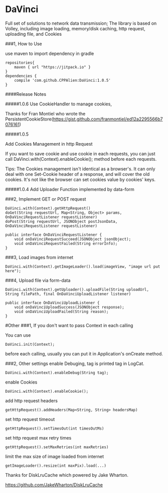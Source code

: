 # DaVinci
Full set of solutions to network data transmission; 
The library is based on Volley, including image loading, memory/disk caching, http request, uploading file, and Cookies

###1, How to Use

use maven to import dependency in gradle

```
repositories{
    maven { url "https://jitpack.io" }
}
dependencies {
    compile 'com.github.CPPAlien:DaVinci:1.0.5'
}
```

####Release Notes

#####1.0.6
Use CookieHandler to manage cookies, 

Thanks for Fran Montiel who wrote the PersistentCookieStore(https://gist.github.com/franmontiel/ed12a2295566b7076161)

#####1.0.5

Add Cookies Management in http Request

If you want to save cookie and use cookie in each requests, 
you can just call DaVinci.with(Context).enableCookie(); method before each requests.

Tips: The Cookies management isn't identical as a browser's. It can only deal with one Set-Cookie header of
a response, and will cover the old cookies. It's not like the browser can set cookies value by cookies' keys.

#####1.0.4
Add Uploader Function implemented by data-form

###2, Implement GET or POST request
```
DaVinci.with(Context).getHttpRequest()
doGet(String requestUrl, Map<String, Object> params, OnDaVinciRequestListener requestListener)
doPost(String requestUrl, JSONObject postJsonData, OnDaVinciRequestListener requestListener)

public interface OnDaVinciRequestListener {
    void onDaVinciRequestSucceed(JSONObject jsonObject);
    void onDaVinciRequestFailed(String errorInfo);
}
```

###3, Load images from internet
```
DaVinci.with(Context).getImageLoader().load(imageView, "image url put here");
```

###4, Upload file via form-data
```
DaVinci.with(Context).getUploader().uploadFile(String uploadUrl, String filePath, final OnDaVinciUploadListener listener)

public interface OnDaVinciUploadListener {
    void onDaVinciUploadSuccess(JSONObject response);
    void onDaVinciUploadFailed(String reason);
}
```


#Other
###1, If you don't want to pass Context in each calling

You can use
```
DaVinci.init(Context);
```
before each calling, usually you can put it in Application's onCreate method.

###2, Other settings
enable Debuging, tag is printed tag in LogCat.
```
DaVinci.with(Context).enableDebug(String tag);
```
enable Cookies
```
DaVinci.with(Context).enableCookie();
```
add http request headers
```
getHttpRequest().addHeaders(Map<String, String> headersMap)
```
set http request timeout
```
getHttpRequest().setTimesOut(int timesOutMs)
```
set http request max retry times
```
getHttpRequest().setMaxRetries(int maxRetries)
```
limit the max size of image loaded from internet
```
getImageLoader().resize(int maxPix).load(...)
```

Thanks for DiskLruCache which powered by Jake Wharton.

https://github.com/JakeWharton/DiskLruCache
